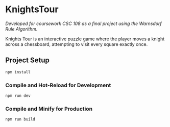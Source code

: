 # KnightsTour

_Developed for coursework CSC 108 as a final project using the Warnsdorf Rule Algorithm._

Knights Tour is an interactive puzzle game where the player moves a knight across a chessboard, attempting to visit every square exactly once.

## Project Setup

```sh
npm install
```

### Compile and Hot-Reload for Development

```sh
npm run dev
```

### Compile and Minify for Production

```sh
npm run build
```
